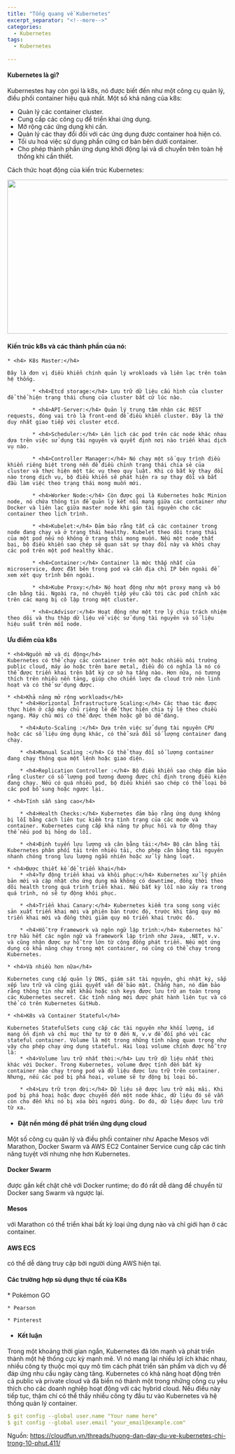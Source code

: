 ```yaml
---
title: "Tổng quang về Kubernetes"
excerpt_separator: "<!--more-->"
categories:
  - Kubernetes
tags:
  - Kubernetes
  
---
```


<h4>Kubernetes là gì?</h4>

Kubernestes hay còn gọi là k8s, nó được biết đến như một công cụ quản lý, điều phối container hiệu quả nhất. Một số khả năng của k8s:

* Quản lý các container cluster.
* Cung cấp các công cụ để triển khai ứng dụng.
* Mở rộng các ứng dụng khi cần.
* Quản lý các thay đổi đối với các ứng dụng được container hoá hiện có.
* Tối ưu hoá việc sử dụng phần cứng cơ bản bên dưới container.
* Cho phép thành phần ứng dụng khởi động lại và di chuyển trên toàn hệ thống khi cần thiết.

Cách thức hoạt động của kiến trúc Kubernetes:

<p><img style="display: block; margin-left: auto; margin-right: auto;" src="https://cloudfun.vn/attachments/kubernetes-architecture-png.1437/" alt="" width="640" height="352" /></p>

<h4>Kiến trúc k8s và các thành phần của nó:</h4>

    * <h4> K8s Master:</h4>

    Đây là đơn vị điều khiển chính quản lý wrokloads và liên lạc trên toàn hệ thống.

            * <h4>Etcd storage:</h4> Lưu trữ dữ liệu cấu hình của cluster để thể hiện trạng thái chung của cluster bất cứ lúc nào.

            * <h4>API-Server:</h4> Quản lý trung tâm nhận các REST requests, đóng vai trò là front-end để điều khiển cluster. Đây là thứ duy nhất giao tiếp với cluster etcd.

            * <h4>Scheduler:</h4> Lên lịch các pod trên các node khác nhau dựa trên việc sử dụng tài nguyên và quyết định nơi nào triển khai dịch vụ nào.

            * <h4>Controller Manager:</h4> Nó chạy một số quy trình điều khiển riêng biệt trong nền để điều chỉnh trạng thái chia sẻ của cluster và thực hiện một tác vụ theo quy luật. Khi có bất kỳ thay đổi nào trong dịch vụ, bộ điều khiển sẽ phát hiện ra sự thay đổi và bắt đầu làm việc theo trạng thái mong muốn mới.

            * <h4>Worker Node:</h4> Còn được gọi là Kubernetes hoặc Minion node, nó chứa thông tin để quản lý kết nối mạng giữa các container như Docker và liên lạc giữa master node khi gán tài nguyên cho các container theo lịch trình.

            * <h4>Kubelet:</h4> Đảm bảo rằng tất cả các container trong node đang chạy và ở trạng thái healthy. Kubelet theo dõi trạng thái của một pod nếu nó không ở trạng thái mong muốn. Nếu một node thất bại, bộ điều khiển sao chép sẽ quan sát sự thay đổi này và khởi chạy các pod trên một pod healthy khác.

            * <h4>Container:</h4> Container là mức thấp nhất của microservice, được đặt bên trong pod và cần địa chỉ IP bên ngoài để xem xét quy trình bên ngoài.

            * <h4>Kube Proxy:</h4> Nó hoạt động như một proxy mạng và bộ cân bằng tải. Ngoài ra, nó chuyển tiếp yêu cầu tới các pod chính xác trên các mạng bị cô lập trong một cluster.

            * <h4>cAdvisor:</h4> Hoạt động như một trợ lý chịu trách nhiệm theo dõi và thu thập dữ liệu về việc sử dụng tài nguyên và số liệu hiệu suất trên mỗi node.

<h4>Ưu điểm của k8s</h4>

    * <h4>Nguồn mở và di động</h4>
    Kubernetes có thể chạy các container trên một hoặc nhiều môi trường public cloud, máy ảo hoặc trên bare metal, điều đó có nghĩa là nó có thể được triển khai trên bất kỳ cơ sở hạ tầng nào. Hơn nữa, nó tương thích trên nhiều nền tảng, giúp cho chiến lược đa cloud trở nên linh hoạt và có thể sử dụng được.

    * <h4>Khả năng mở rộng workloads</h4>
        * <h4>Horizontal Infrastructure Scaling:</h4> Các thao tác được thực hiện ở cấp máy chủ riêng lẻ để thực hiện chia tỷ lệ theo chiều ngang. Máy chủ mới có thể được thêm hoặc gỡ bỏ dễ dàng.

        * <h4>Auto-Scaling :</h4> Dựa trên việc sử dụng tài nguyên CPU hoặc các số liệu ứng dụng khác, có thể sửa đổi số lượng container đang chạy.

        * <h4>Manual Scaling :</h4> Có thể thay đổi số lượng container đang chạy thông qua một lệnh hoặc giao diện.

        * <h4>Replication Controller :</h4> Bộ điều khiển sao chép đảm bảo rằng cluster có số lượng pod tương đương được chỉ định trong điều kiện đang chạy. Nếu có quá nhiều pod, bộ điều khiển sao chép có thể loại bỏ các pod bổ sung hoặc ngược lại.

    * <h4>Tính sẵn sàng cao</h4>

        * <h4>Health Checks:</h4> Kubernetes đảm bảo rằng ứng dụng không bị lỗi bằng cách liên tục kiểm tra tình trạng của các mode và container. Kubernetes cung cấp khả năng tự phục hồi và tự động thay thế nếu pod bị hỏng do lỗi.

        * <h4>Định tuyến lưu lượng và cân bằng tải:</h4> Bộ cân bằng tải Kubernetes phân phối tải trên nhiều tải, cho phép cân bằng tài nguyên nhanh chóng trong lưu lượng ngẫu nhiên hoặc xử lý hàng loạt.

    * <h4>Được thiết kế để triển khai</h4>
        * <h4>Tự động triển khai và khôi phục:</h4> Kubernetes xử lý phiên bản mới và cập nhật cho ứng dụng mà không có downtime, đồng thời theo dõi health trong quá trình triển khai. Nếu bất kỳ lỗi nào xảy ra trong quá trình, nó sẽ tự động khôi phục.

        * <h4>Triển khai Canary:</h4> Kubernetes kiểm tra song song việc sản xuất triển khai mới và phiên bản trước đó, trước khi tăng quy mô triển khai mới và đồng thời giảm quy mô triển khai trước đó.

        * <h4>Hỗ trợ Framework và ngôn ngữ lập trình:</h4> Kubernetes hỗ trợ hầu hết các ngôn ngữ và framework lập trình như Java, .NET, v.v. và cũng nhận được sự hỗ trợ lớn từ cộng đồng phát triển. Nếu một ứng dụng có khả năng chạy trong một container, nó cũng có thể chạy trong Kubernetes.

    * <h4>Và nhiều hơn nữa</h4>

    Kubernetes cung cấp quản lý DNS, giám sát tài nguyên, ghi nhật ký, sắp xếp lưu trữ và cũng giải quyết vấn đề bảo mật. Chẳng hạn, nó đảm bảo rằng thông tin như mật khẩu hoặc ssh keys được lưu trữ an toàn trong các Kubernetes secret. Các tính năng mới được phát hành liên tục và có thể có trên Kubernetes GitHub.

    * <h4>K8s và Container Stateful</h4>

    Kubernetes StatefulSets cung cấp các tài nguyên như khối lượng, id mạng ổn định và chỉ mục thứ tự từ 0 đến N, v.v để đối phó với các stateful container. Volume là một trong những tính năng quan trọng như vậy cho phép chạy ứng dụng stateful. Hai loại volume chính được hỗ trợ là:
        * <h4>Volume lưu trữ nhất thời:</h4> Lưu trữ dữ liệu nhất thời khác với Docker. Trong Kubernetes, volume được tính đến bất kỳ container nào chạy trong pod và dữ liệu được lưu trữ trên container. Nhưng, nếu các pod bị phá hoại, volume sẽ tự động bị loại bỏ.

        * <h4>Lưu trữ trọn đời:</h4> Dữ liệu sẽ được lưu trữ mãi mãi. Khi pod bị phá hoại hoặc được chuyển đến một node khác, dữ liệu đó sẽ vẫn còn cho đến khi nó bị xóa bởi người dùng. Do đó, dữ liệu được lưu trữ từ xa.

* <h4>Đặt nền móng để phát triển ứng dụng cloud</h4>

Một số công cụ quản lý và điều phối container như Apache Mesos với Marathon, Docker Swarm và AWS EC2 Container Service cung cấp các tính năng tuyệt vời nhưng nhẹ hơn Kubernetes.

<h4>Docker Swarm</h4> được gắn kết chặt chẽ với Docker runtime; do đó rất dễ dàng để chuyển từ Docker sang Swarm và ngược lại. 

<h4>Mesos</h4> với Marathon có thể triển khai bất kỳ loại ứng dụng nào và chỉ giới hạn ở các container. 

<h4>AWS ECS</h4> có thể dễ dàng truy cập bởi người dùng AWS hiện tại.

<h4>Các trường hợp sủ dụng thực tế của K8s</h4>
    * Pokémon GO

    * Pearson

    * Pinterest

* <h4>Kết luận</h4>

Trong một khoảng thời gian ngắn, Kubernetes đã lớn mạnh và phát triển thành một hệ thống cực kỳ mạnh mẽ. Vì nó mang lại nhiều lợi ích khác nhau, nhiều công ty thuộc mọi quy mô tìm cách phát triển sản phẩm và dịch vụ để đáp ứng nhu cầu ngày càng tăng. Kubernetes có khả năng hoạt động trên cả public và private cloud và đã biến nó thành một trong những công cụ yêu thích cho các doanh nghiệp hoạt động với các hybrid cloud. Nếu điều này tiếp tục, thậm chí có thể thấy nhiều công ty đầu tư vào Kubernetes và hệ thống quản lý container.

















```yaml
$ git config --global user.name "Your name here"
$ git config --global user.email "your_email@example.com"
```
Nguồn: https://cloudfun.vn/threads/huong-dan-day-du-ve-kubernetes-chi-trong-10-phut.411/


